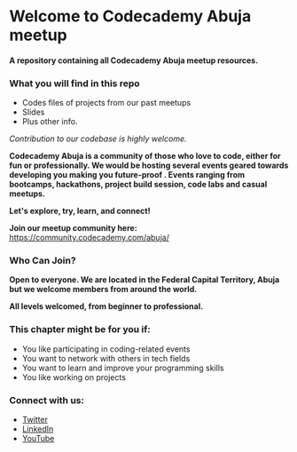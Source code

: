 # Welcome to Codecademy Abuja meetup
#### A repository containing all Codecademy Abuja meetup resources.

### What you will find in this repo

- Codes files of projects from our past meetups
- Slides
- Plus other info.

*Contribution to our codebase is highly welcome.*

**Codecademy Abuja is a community of those who love to code, either for fun or professionally. We would be hosting several events geared towards developing you making you future-proof . Events ranging from bootcamps, hackathons, project build session, code labs and casual meetups.**

**Let's explore, try, learn, and connect!**


**Join our meetup community here:** https://community.codecademy.com/abuja/



### Who Can Join?
**Open to everyone. We are located in the Federal Capital Territory, Abuja but we welcome members from around the world.**

**All levels welcomed, from beginner to professional.**

### This chapter might be for you if:

- You like participating in coding-related events
- You want to network with others in tech fields
- You want to learn and improve your programming skills
- You like working on projects

### Connect with us:
- [Twitter](http://twitter.com/codecademyabuja)
- [LinkedIn](https://www.linkedin.com/company/codecademy-abuja)
- [YouTube](https://www.youtube.com/channel/UCE8_dzk4BDNDCMjbTbXA0Ig)
